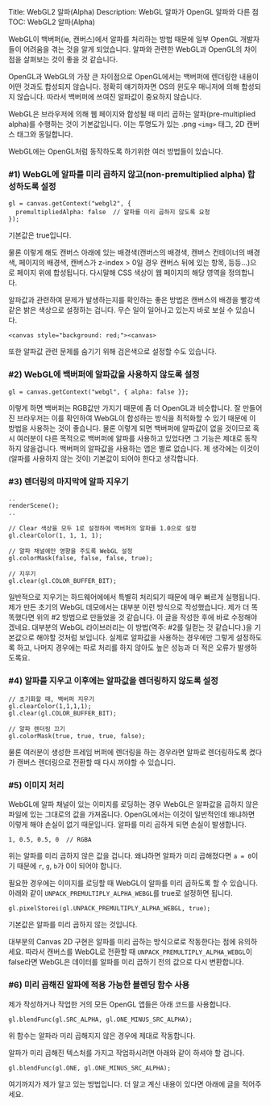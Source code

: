 Title: WebGL2 알파(Alpha)
Description: WebGL 알파가 OpenGL 알파와 다른 점
TOC: WebGL2 알파(Alpha)


WebGL이 백버퍼(ie, 캔버스)에서 알파를 처리하는 방법 때문에 일부 OpenGL 개발자들이 어려움을 겪는 것을 알게 되었습니다.
알파와 관련한 WebGL과 OpenGL의 차이점을 살펴보는 것이 좋을 것 같습니다.

OpenGL과 WebGL의 가장 큰 차이점으로 OpenGL에서는 백버퍼에 렌더링한 내용이 어떤 것과도 합성되지 않습니다.
정확히 얘기하자면 OS의 윈도우 매니저에 의해 합성되지 않습니다. 따라서 백버퍼에 쓰여진 알파값이 중요하지 않습니다.

WebGL은 브라우저에 의해 웹 페이지와 합성될 때 미리 곱하는 알파(pre-multiplied alpha)를 수행하는 것이 기본값입니다.
이는 투명도가 있는 .png `<img>` 태그, 2D 캔버스 태그와 동일합니다.

WebGL에는 OpenGL처럼 동작하도록 하기위한 여러 방법들이 있습니다.

### #1) WebGL에 알파를 미리 곱하지 않고(non-premultiplied alpha) 합성하도록 설정

    gl = canvas.getContext("webgl2", {
      premultipliedAlpha: false  // 알파를 미리 곱하지 않도록 요청
    });

기본값은 true입니다.

물론 이렇게 해도 캔버스 아래에 있는 배경색(캔버스의 배경색, 캔버스 컨테이너의 배경색, 페이지의 배경색, 캔버스가 z-index > 0일 경우 캔버스 뒤에 있는 항목, 등등...)으로 페이지 위에 합성됩니다.
다시말해 CSS 색상이 웹 페이지의 해당 영역을 정의합니다.

알파값과 관련하여 문제가 발생하는지를 확인하는 좋은 방법은 캔버스의 배경을 빨강색같은 밝은 색상으로 설정하는 겁니다.
무슨 일이 일어나고 있는지 바로 보실 수 있습니다.

    <canvas style="background: red;"><canvas>

또한 알파값 관련 문제를 숨기기 위해 검은색으로 설정할 수도 있습니다.

### #2) WebGL에 백버퍼에 알파값을 사용하지 않도록 설정

    gl = canvas.getContext("webgl", { alpha: false }};

이렇게 하면 백버퍼는 RGB값만 가지기 때문에 좀 더 OpenGL과 비슷합니다.
잘 만들어진 브라우저는 이를 확인하여 WebGL이 합성하는 방식을 최적화할 수 있기 때문에 이 방법을 사용하는 것이 좋습니다.
물론 이렇게 되면 백버퍼에 알파값이 없을 것이므로 혹시 여러분이 다른 목적으로 백버퍼에 알파를 사용하고 있었다면 그 기능은 제대로 동작하지 않을겁니다.
백버퍼의 알파값을 사용하는 앱은 별로 없습니다. 제 생각에는 이것이(알파를 사용하지 않는 것이) 기본값이 되어야 한다고 생각합니다.

### #3) 렌더링의 마지막에 알파 지우기

    ..
    renderScene();
    ..

    // Clear 색상을 모두 1로 설정하여 백버퍼의 알파를 1.0으로 설정
    gl.clearColor(1, 1, 1, 1);

    // 알파 채널에만 영향을 주도록 WebGL 설정
    gl.colorMask(false, false, false, true);

    // 지우기
    gl.clear(gl.COLOR_BUFFER_BIT);

일반적으로 지우기는 하드웨어에에서 특별히 처리되기 때문에 매우 빠르게 실행됩니다.
제가 만든 초기의 WebGL 데모에서는 대부분 이런 방식으로 작성했습니다.
제가 더 똑똑했다면 위의 #2 방법으로 만들었을 것 같습니다.
이 글을 작성한 후에 바로 수정해야겠네요.
대부분의 WebGL 라이브러리는 이 방법(역주: #2를 일컫는 것 같습니다.)을 기본값으로 해야할 것처럼 보입니다.
실제로 알파값을 사용하는 경우에만 그렇게 설정하도록 하고, 나머지 경우에는 따로 처리를 하지 않아도
높은 성능과 더 적은 오류가 발생하도록요.

### #4) 알파를 지우고 이후에는 알파값을 렌더링하지 않도록 설정

    // 초기화할 때, 백버퍼 지우기
    gl.clearColor(1,1,1,1);
    gl.clear(gl.COLOR_BUFFER_BIT);

    // 알파 렌더링 끄기
    gl.colorMask(true, true, true, false);

물론 여러분이 생성한 프레임 버퍼에 렌더링을 하는 경우라면 알파로 렌더링하도록 켰다가 캔버스 렌더링으로 전환할 때 다시 꺼야할 수 있습니다.

### #5) 이미지 처리

WebGL에 알파 채널이 있는 이미지를 로딩하는 경우
WebGL은 알파값을 곱하지 않은 파일에 있는 그대로의 값을 가져옵니다.
OpenGL에서는 이것이 일반적인데 왜냐하면 이렇게 해야 손실이 없기 때문입니다.
알파를 미리 곱하게 되면 손실이 발생합니다.

    1, 0.5, 0.5, 0  // RGBA

위는 알파를 미리 곱하지 않은 값을 겁니다. 왜냐하면 알파가 미리 곱해졌다면 
`a = 0`이기 때문에 `r`, `g`, `b`가 0이 되어야 합니다.

필요한 경우에는 이미지를 로딩할 때 WebGL이 알파를 미리 곱하도록 할 수 있습니다.
아래와 같이 `UNPACK_PREMULTIPLY_ALPHA_WEBGL`를 true로 설정하면 됩니다.

    gl.pixelStorei(gl.UNPACK_PREMULTIPLY_ALPHA_WEBGL, true);

기본값은 알파를 미리 곱하지 않는 것입니다.

대부분의 Canvas 2D 구현은 알파를 미리 곱하는 방식으로로 작동한다는 점에 유의하세요.
따라서 캔버스를 WebGL로 전환할 때 `UNPACK_PREMULTIPLY_ALPHA_WEBGL`이 false라면 
WebGL은 데이터를 알파를 미리 곱하기 전의 값으로 다시 변환합니다.

### #6) 미리 곱해진 알파에 적용 가능한 블렌딩 함수 사용

제가 작성하거나 작업한 거의 모든 OpenGL 앱들은 아래 코드를 사용합니다.

    gl.blendFunc(gl.SRC_ALPHA, gl.ONE_MINUS_SRC_ALPHA);

위 함수는 알파라 미리 곱해지지 않은 경우에 제대로 작동합니다.

알파가 미리 곱해진 텍스처를 가지고 작업하시려면 아래와 같이 하셔야 할 겁니다.

    gl.blendFunc(gl.ONE, gl.ONE_MINUS_SRC_ALPHA);

여기까지가 제가 알고 있는 방법입니다. 더 알고 계신 내용이 있다면 아래에 글을 적어주세요.

